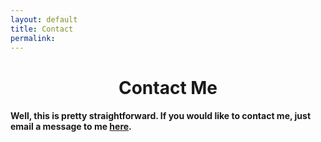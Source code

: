 ```yaml
---
layout: default
title: Contact
permalink:
---
```


<h1 align="center">Contact Me</h1>

<div class="wrapper2">
<h4>Well, this is pretty straightforward. If you would like to contact me, just email a message to me <a href="mailto:zodibell@proton.me">here</a>.</h4> 
</div>

[When I'm ready, I'll set up a beehiiv account to collect email addresses for a newsletter.]: # 

